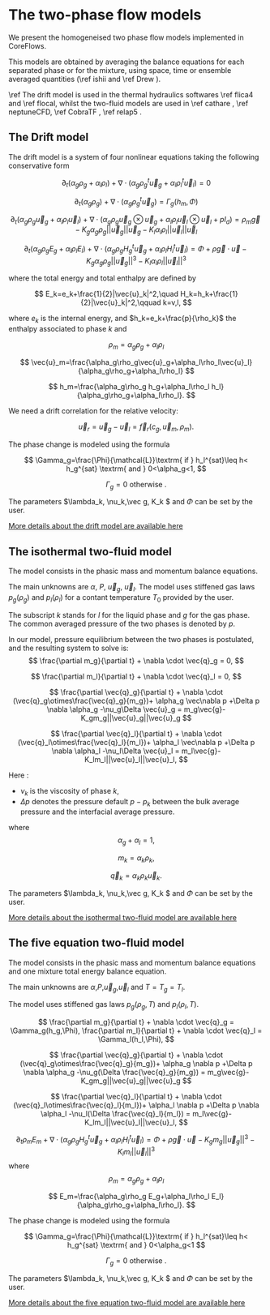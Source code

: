 The two-phase flow models
=========================

We present the homogeneised two phase flow models implemented in CoreFlows. 

This models are obtained by averaging the balance equations for each separated phase or for the mixture, using space, time or ensemble averaged quantities (\ref ishii and \ref Drew ). 

\ref The drift model is used in the thermal hydraulics softwares \ref flica4 and \ref flocal, whilst the two-fluid models are used in \ref cathare , \ref neptuneCFD, \ref CobraTF , \ref relap5 .


The Drift model
---------------

The drift model is a system of four nonlinear equations taking the following conservative form

$$
         \partial_t(\alpha_g\rho_g+\alpha_l\rho_l)+\nabla\cdot(\alpha_g\rho_g{}^t\vec{u}_g+\alpha_l\rho_l{}^t\vec{u}_l)=0
$$

$$
         \partial_t(\alpha_g\rho_g)+\nabla\cdot(\alpha_g\rho_g{}^t\vec{u}_g)=\Gamma_g(h_m,\Phi)
$$

$$
         \partial_t(\alpha_g\rho_g\vec{u}_g+\alpha_l\rho_l\vec{u}_l)+\nabla\cdot(\alpha_g\rho_g\vec{u}_g\otimes\vec{u}_g+\alpha_l\rho_l\vec{u}_l\otimes\vec{u}_l+p {I}_d)=\rho_m\vec{g}-K_g\alpha_g\rho_g||\vec{u}_g||\vec{u}_g-K_l\alpha_l\rho_l||\vec{u}_l||\vec{u}_l
$$

$$
         \partial_t(\alpha_g\rho_g E_g+\alpha_l\rho_l E_l)+\nabla\cdot(\alpha_g\rho_g H_g{}^t\vec{u}_g+\alpha_l\rho_l H_l{}^t\vec{u}_l)=\Phi+\rho\vec{g}\cdot\vec{u}-K_g\alpha_g\rho_g||\vec{u}_g||^3-K_l\alpha_l\rho_l||\vec{u}_l||^3
$$

where the total energy and total enthalpy are defined by

$$
E_k=e_k+\frac{1}{2}|\vec{u}_k|^2,\quad H_k=h_k+\frac{1}{2}|\vec{u}_k|^2,\qquad k=v,l,
$$

where $e_k$ is the internal energy, and $h_k=e_k+\frac{p}{\rho_k}$ the enthalpy associated to phase $k$ and

$$
\rho_m=\alpha_g\rho_g+\alpha_l\rho_l
$$

$$
\vec{u}_m=\frac{\alpha_g\rho_g\vec{u}_g+\alpha_l\rho_l\vec{u}_l}{\alpha_g\rho_g+\alpha_l\rho_l}
$$

$$
h_m=\frac{\alpha_g\rho_g h_g+\alpha_l\rho_l h_l}{\alpha_g\rho_g+\alpha_l\rho_l}.
$$

We need a drift correlation for the relative velocity:

$$
\vec{u}_r=\vec{u}_g-\vec{u}_l=\vec{f}_r(c_g,\vec{u}_m,\rho_m).
$$

The phase change is modeled using the formula

$$
 \Gamma_g=\frac{\Phi}{\mathcal{L}}\textrm{ if } h_l^{sat}\leq h< h_g^{sat} \textrm{ and } 0<\alpha_g<1,
$$

$$
  \Gamma_g= 0 \textrm{ otherwise }.
$$

The parameters $\lambda_k, \nu_k,\vec g, K_k $ and $\Phi$ can be set by the user.

[More details about the drift model are available here](TwoPhase/DriftModelPage.md)

	
The isothermal two-fluid model
-----------------------------------------------

The model consists in the phasic mass and momentum balance equations.

The main unknowns are $\alpha$, $P$, $\vec{u}_g$, $\vec{u}_l$. The model uses stiffened gas laws $p_g(\rho_g)$ and  $p_l(\rho_l)$ for a contant temperature $T_0$ provided by the user.

The subscript $k$ stands for $l$ for the liquid phase and $g$ for the gas phase. The common
averaged pressure of the two phases is denoted by $p$. 

In our model, pressure equilibrium between the two phases is postulated, and the resulting system to solve is:
$$
 \frac{\partial m_g}{\partial t} + \nabla \cdot \vec{q}_g = 0,
$$

$$
\frac{\partial m_l}{\partial t} + \nabla \cdot \vec{q}_l = 0,
$$

$$
\frac{\partial \vec{q}_g}{\partial t} + \nabla \cdot (\vec{q}_g\otimes\frac{\vec{q}_g}{m_g})+ \alpha_g \vec\nabla p
 +\Delta p \nabla \alpha_g -\nu_g\Delta \vec{u}_g = m_g\vec{g}-K_gm_g||\vec{u}_g||\vec{u}_g
$$

$$
\frac{\partial \vec{q}_l}{\partial t} + \nabla \cdot (\vec{q}_l\otimes\frac{\vec{q}_l}{m_l})+ \alpha_l \vec\nabla p
+\Delta p \nabla \alpha_l -\nu_l\Delta \vec{u}_l = m_l\vec{g}-K_lm_l||\vec{u}_l||\vec{u}_l,
$$

Here :
- $\nu_k$ is the viscosity of phase $k$,
- $\Delta p$ denotes the pressure default $p-p_k$ between the bulk average pressure and the interfacial average pressure.

where 
$$ 
	\alpha_g +\alpha_l = 1,
$$

$$
	m_k = \alpha_k \rho_k,
$$

$$
	\vec{q}_k = \alpha_k \rho_k \vec{u}_k.
$$

The parameters $\lambda_k, \nu_k,\vec g, K_k $ and $\Phi$ can be set by the user.

[More details about the isothermal two-fluid model are available here](IsothermalPage.md)


The five equation two-fluid model
-----------------------------------------------


The model consists in the phasic mass and momentum balance equations and one mixture total energy balance equation. 

The main unknowns are $\alpha$,$P$,$\vec{u}_g$,$\vec{u}_l$ and $T=T_g=T_l$. 

The model uses stiffened gas laws $p_g(\rho_g,T)$ and  $p_l(\rho_l,T)$.

$$
 \frac{\partial m_g}{\partial t} + \nabla \cdot \vec{q}_g = \Gamma_g(h_g,\Phi),
\frac{\partial m_l}{\partial t} + \nabla \cdot \vec{q}_l = \Gamma_l(h_l,\Phi),
$$

$$
\frac{\partial \vec{q}_g}{\partial t} + \nabla \cdot (\vec{q}_g\otimes\frac{\vec{q}_g}{m_g})+ \alpha_g \nabla p
 +\Delta p \nabla \alpha_g -\nu_g(\Delta \frac{\vec{q}_g}{m_g}) = m_g\vec{g}-K_gm_g||\vec{u}_g||\vec{u}_g
$$

$$
\frac{\partial \vec{q}_l}{\partial t} + \nabla \cdot (\vec{q}_l\otimes\frac{\vec{q}_l}{m_l})+ \alpha_l \nabla p
+\Delta p \nabla \alpha_l -\nu_l(\Delta \frac{\vec{q}_l}{m_l}) = m_l\vec{g}-K_lm_l||\vec{u}_l||\vec{u}_l,
$$

$$
\partial_t\rho_mE_m+\nabla\cdot(\alpha_g\rho_g H_g{}^t\vec{u}_g+\alpha_l\rho_l H_l{}^t\vec{u}_l)=\Phi+\rho\vec{g}\cdot\vec{u}-K_gm_g||\vec{u}_g||^3-K_lm_l||\vec{u}_l||^3
$$
where
$$
\rho_m=\alpha_g\rho_g+\alpha_l\rho_l
$$

$$
 E_m=\frac{\alpha_g\rho_g E_g+\alpha_l\rho_l E_l}{\alpha_g\rho_g+\alpha_l\rho_l}.
$$

The phase change is modeled using the formula

$$
\Gamma_g=\frac{\Phi}{\mathcal{L}}\textrm{ if } h_l^{sat}\leq h< h_g^{sat} \textrm{ and } 0<\alpha_g<1
$$

$$
\Gamma_g=    0 \textrm{ otherwise }.
$$

The parameters $\lambda_k, \nu_k,\vec g, K_k $ and $\Phi$ can be set by the user.

[More details about the five equation two-fluid model are available here](TwoPhase/FiveEqPage.md)

